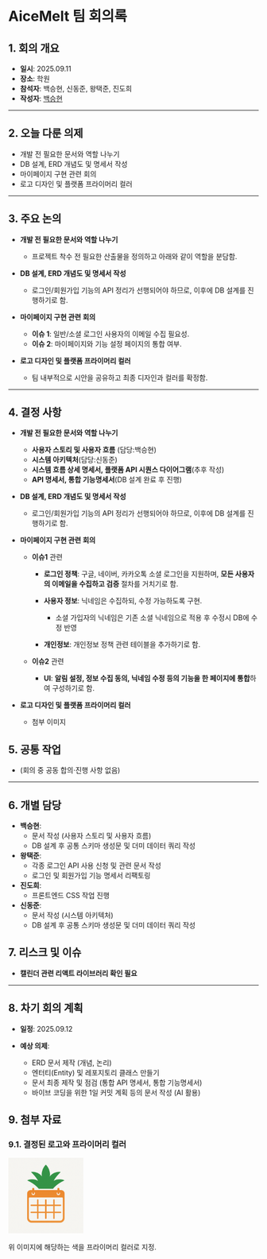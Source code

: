 # AiceMelt 팀 회의록

## 1. 회의 개요

* **일시**: 2025.09.11
* **장소**: 학원
* **참석자**: 백승현, 신동준, 왕택준, 진도희
* **작성자**: [백승현](https://github.com/Sirosho)

---

## 2. 오늘 다룬 의제

* 개발 전 필요한 문서와 역할 나누기
* DB 설계, ERD 개념도 및 명세서 작성
* 마이페이지 구현 관련 회의
* 로고 디자인 및 플랫폼 프라이머리 컬러

---

## 3. 주요 논의

* **개발 전 필요한 문서와 역할 나누기**

    * 프로젝트 착수 전 필요한 산출물을 정의하고 아래와 같이 역할을 분담함.


* **DB 설계, ERD 개념도 및 명세서 작성**

    * 로그인/회원가입 기능의 API 정리가 선행되어야 하므로, 이후에 DB 설계를 진행하기로 함.

* **마이페이지 구현 관련 회의**

    * **이슈 1**: 일반/소셜 로그인 사용자의 이메일 수집 필요성.
    * **이슈 2**: 마이페이지와 기능 설정 페이지의 통합 여부.


* **로고 디자인 및 플랫폼 프라이머리 컬러**

    * 팀 내부적으로 시안을 공유하고 최종 디자인과 컬러를 확정함.

---




## 4. 결정 사항

* **개발 전 필요한 문서와 역할 나누기**

    * **사용자 스토리 및 사용자 흐름** (담당:백승현)
    * **시스템 아키텍처**(담당:신동준)
    * **시스템 흐름 상세 명세서, 플랫폼 API 시퀀스 다이어그램**(추후 작성)
    * **API 명세서, 통합 기능명세서**(DB 설계 완료 후 진행)


* **DB 설계, ERD 개념도 및 명세서 작성**

    * 로그인/회원가입 기능의 API 정리가 선행되어야 하므로, 이후에 DB 설계를 진행하기로 함.


* **마이페이지 구현 관련 회의**

     * **이슈1** 관련

        - **로그인 정책**: 구글, 네이버, 카카오톡 소셜 로그인을 지원하며, **모든 사용자의 이메일을 수집하고 검증** 절차를 거치기로 함.
            
        - **사용자 정보**: 닉네임은 수집하되, 수정 가능하도록 구현.
            - 소셜 가입자의 닉네임은 기존 소셜 닉네임으로 적용 후 수정시 DB에 수정 반영
            
        - **개인정보**: 개인정보 정책 관련 테이블을 추가하기로 함.

     * **이슈2** 관련

         - **UI**: **알림 설정, 정보 수집 동의, 닉네임 수정 등의 기능을 한 페이지에 통합**하여 구성하기로 함.


* **로고 디자인 및 플랫폼 프라이머리 컬러**

    * 첨부 이미지





## 5. 공통 작업

* (회의 중 공동 합의·진행 사항 없음)

---

## 6. 개별 담당

* **백승현**:
    * 문서 작성 (사용자 스토리 및 사용자 흐름)
    * DB 설계 후 공통 스키마 생성문 및 더미 데이터 쿼리 작성
* **왕택준**:
    * 각종 로그인 API 사용 신청 및 관련 문서 작성
    * 로그인 및 회원가입 기능 명세서 리팩토링
* **진도희**:
    * 프론트엔드 CSS 작업 진행
* **신동준**:
    * 문서 작성 (시스템 아키텍처)
    * DB 설계 후 공통 스키마 생성문 및 더미 데이터 쿼리 작성

## 7. 리스크 및 이슈

* **캘린더 관련 리액트 라이브러리 확인 필요**

---

## 8. 차기 회의 계획 

* **일정**: 2025.09.12

* **예상 의제**:
    * ERD 문서 제작 (개념, 논리)
    * 엔터티(Entity) 및 레포지토리 클래스 만들기
    * 문서 최종 제작 및 점검 (통합 API 명세서, 통합 기능명세서)
    * 바이브 코딩을 위한 1일 커밋 계획 등의 문서 작성 (AI 활용)






## 9. 첨부 자료

### 9.1. 결정된 로고와 프라이머리 컬러

<img src="./img/0910/0910_logo_2.webp" width="30%" alt="이미지">

위 이미지에 해당하는 색을 프라이머리 컬러로 지정.